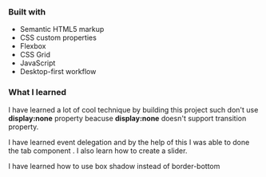 ### Built with

- Semantic HTML5 markup
- CSS custom properties
- Flexbox
- CSS Grid
- JavaScript
- Desktop-first workflow

### What I learned

I have learned a lot of cool technique by building this project such don't use **display:none** property beacuse **display:none** doesn't support transition property.

I have learned event delegation and by the help of this I was able to done the tab component . I also learn how to create a slider.

I have learned how to use box shadow instead of border-bottom